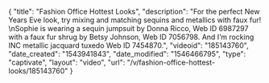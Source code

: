 {
    "title": "Fashion Office Hottest Looks",
    "description": "For the perfect New Years Eve look, try mixing and matching sequins and metallics with faux fur! \nSophie is wearing a sequin jumpsuit by Donna Ricco, Web ID 6987297 with a faux fur shrug by Betsy Johnson, Web ID 7056798. And I’m rocking INC metallic jacquard tuxedo Web ID 7454870.",
    "videoid": "185143760",
    "date_created": "1543941843",
    "date_modified": "1546466795",
    "type": "captivate",
    "layout": "video",
    "url": "\/v\/fashion-office-hottest-looks\/185143760"
}